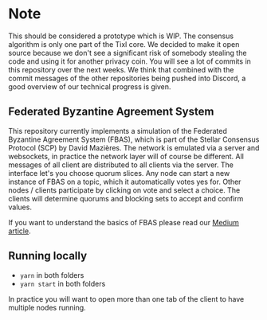 # Note

This should be considered a prototype which is WIP. The consensus algorithm is only one part of the Tixl core. We decided to make it open source because we don't see a significant risk of somebody stealing the code and using it for another privacy coin. You will see a lot of commits in this repository over the next weeks. We think that combined with the commit messages of the other repositories being pushed into Discord, a good overview of our technical progress is given.

## Federated Byzantine Agreement System
This repository currently implements a simulation of the Federated Byzantine Agreement System (FBAS), which is part of the Stellar Consensus Protocol (SCP) by David Mazières. The network is emulated via a server and websockets, in practice the network layer will of course be different. All messages of all client are distributed to all clients via the server. The interface let's you choose quorum slices. Any node can start a new instance of FBAS on a topic, which it automatically votes yes for. Other nodes / clients participate by clicking on vote and select a choice. The clients will determine quorums and blocking sets to accept and confirm values.

If you want to understand the basics of FBAS please read our [Medium article](https://medium.com/tixlcurrency/federated-byzantine-agreement-system-and-tixl-c60254ea2439).

## Running locally
- `yarn` in both folders
- `yarn start` in both folders

In practice you will want to open more than one tab of the client to have multiple nodes running.